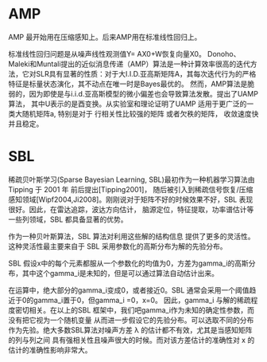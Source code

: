 # AMP

AMP 最开始用在压缩感知上。后来AMP用在标准线性回归上。

标准线性回归问题是从噪声线性观测值Y= AX0+W恢复向量X0。
Donoho、Maleki和Muntali提出的近似消息传递（AMP）算法是一种计算效率很高的迭代方法，它对SLR具有显著的性质：对于大I.I.D.亚高斯矩阵A，其每次迭代行为的严格特征是标量状态演化，其不动点在唯一时是Bayes最优的。
然而，AMP算法是脆弱的，因为即使是与i.i.d.亚高斯模型的微小偏差也会导致算法发散。提出了UAMP算法， 其中U表示的是酉变换。从实验室和理论证明了UAMP 适用于更广泛的一类大随机矩阵a, 特别是对于 
行相关性比较强的矩阵 或者欠秩的矩阵， 收敛速度快并且稳定。

# SBL
 
稀疏贝叶斯学习(Sparse Bayesian Learning, SBL)最初作为一种机器学习算法由 Tipping 于 2001 年 前后提出[Tipping2001]，
随后被引入到稀疏信号恢复/压缩感知领域[Wipf2004,Ji2008]。刚刚说对于矩阵不好的时候效果不好，SBL 表现很好。因此，在雷达追踪，波达方向估计， 脑源定位，特征提取，功率谱估计等一些列领域，SBL 都具备显著的优势。

作为一种贝叶斯算法，SBL 算法对利用这些解的结构信息 提供了更多的灵活性。这种灵活性最主要来自于 SBL 采用参数化的高斯分布为解的先验分布。 

SBL 假设x中的每个元素都服从一个参数化的均值为0，方差为gamma_i的高斯分布，其中这个gamma_i是未知的，但是可以通过算法自动估计出来。

在运算中，绝大部分的gamma_i变成0，或者接近0。SBL 通常会采用一个阈值趋近于0的gamma_i置于0，但gamma_i =0，x=0。
因此，gamma_i 与解的稀疏程度密切相关。在以上的SBL 框架中，我们吧gamma_i作为未知的确定性参数，而没有把它视为一个随机变量
从而进一步假设它的先验分布。可以选取不同的分布作为先验。绝大多数SBL算法对噪声方差 λ 的估计都不有效，尤其是当感知矩阵的列与列之间 具有强相关性且噪声很大的时候。而对该方差估计的准确性对 x 的估计的准确性影响非常大。


 
